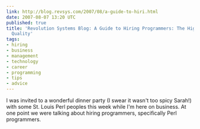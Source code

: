 ```yaml
---
link: http://blog.revsys.com/2007/08/a-guide-to-hiri.html
date: 2007-08-07 13:20 UTC
published: true
title: 'Revolution Systems Blog: A Guide to Hiring Programmers: The High Cost of Low
  Quality'
tags:
- hiring
- business
- management
- technology
- career
- programming
- tips
- advice
---
```


I was invited to a wonderful dinner party (I swear it wasn't too spicy Sarah!) with some St. Louis Perl peoples this week while I'm here on business.  At one point we were talking about hiring programmers, specifically Perl programmers.
